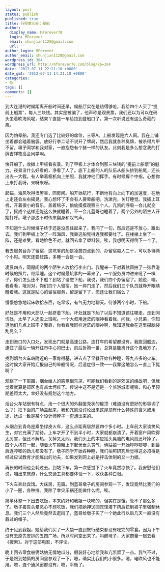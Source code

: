 ```yaml
---
layout: post
status: publish
published: true
title: 行程第三天：晕船
author:
  display_name: MForever78
  login: MForever
  email: shunjian1128@gmail.com
  url: ''
author_login: MForever
author_email: shunjian1128@gmail.com
wordpress_id: 384
wordpress_url: http://mforever78.com/blog/?p=384
date: '2012-07-11 22:21:10 +0800'
date_gmt: '2012-07-11 14:21:10 +0800'
categories:
- 杂
tags: []
comments: []
---
```


到大连港的时候距离开船时间还早，候船厅实在是热得够呛，我给四个人买了“提前上船票”，每人三块钱。其实是被骗了，他声称是观景票，我们还以为可以在码头坐着吹海风呢，结果丫直接一车给拉到登船口了。第一次听说还有这么奇葩的票。</p>
<p>因为怕晕船，我还专门选了比较好的席位，三等A。上船发现是六人间。我在上铺坐着都会磕着脑袋。放好行李二话不说开了牌局，然后我就各种臭牌，被杀得片甲不留。墩子同学和我对家，一直抱怨有个猪一样的队友。此刻我是多么想念我的打牌吉祥物高会同学啊。</p>
<p>快开船了，收摊上甲板看夜景。到了甲板上才体会到那三块钱的“提前上船票”的魅力。夜景没什么好看的，净看了人了。底下上船的人的队伍从船头排到船尾，还长出去一大截。有人举着相机向上拍照，我就冲他们挥手。有时候挥个中指，心想你上来打我呀，来呀来呀。</p>
<p>起锚。海风吹得很厉害，回房间。船开始航行，不断地有向上向下的加速度，在地上走还会左右摇晃。我心想坏了不会有人要晕船吧。洗漱完，关灯睡觉。我插上耳机，开着很小的音乐，盖着毯子，偷偷摸摸观察三个人。亢凯的呼吸一会儿就变了，摇成个这样还能这么快就睡着。不一会儿蓝哥也睡着了。两个另外的陌生人开始打呼。墩子那边不时传来翻身和叹气声。</p>
<p>不知道什么时候墩子终于还是没忍住起来了，我问了一句，然后还是不放心，跟出去。我们到甲板上吹了一阵海风，我靠这船晃得连我都要吐了。在楼梯上坐了一阵，还是难受。看她脸色不对，就回去拿了塑料袋。唉，我想明天得倒下一个了。</p>
<p>我去服务台办了留宿，这坑爹的船是凌晨四点到的，办留宿每人二十，可以多待两个小时。明天还要赶路，多睡一会是一会。</p>
<p>凌晨四点，同房间的两个陌生人收拾行李出门。我醒来一下对着舷窗拍了一张靠港时候的照片，继续睡。这个时候最坑爹的一幕来了，一个服务员冲进来吼了一嗓子，你们怎么还不下船？到站了请您下船。我说，我们四个办留宿了。她说，噢，我看看，哦对对，你们四个人留宿。她一摔门走了，然后我们三个队员就睁开眼睛瞪着我。这就是贴心的留宿服务，留是留下了，您还让我们宿么？</p>
<p>慢慢悠悠地起床收拾东西，吃早饭，有气无力地聊天。待够两个小时，下船。</p>
<p>好处是不用和大部队一起挤着下船，坏处就是下船了以后不知道该往哪走。走到问询处，太早了人还没上班呢。一个大叔用迷茫的眼神看着我，问我，小兄弟，你知道他们几点上班不？我靠，你看看我同样迷茫的眼神啊，我知道我会在这里探脑袋乱晃么？</p>
<p>走到港口的入口处，发现出门就是高速公路，连打车的希望都没有。我跑回船边，逮住了最后一辆开往市中心的巴士，前后折腾一番，总算是能离开这个鬼地方了。</p>
<p>找到烟台火车站附近的一家肯得基，进去点了早餐开始各种睡，等九点多的火车。这时候大家开始汇报自己的晕船情况，后遗症很一致——我靠这地怎么一直上下晃啊？</p>
<p>观察了一下周围，烟台给人的感觉很荒凉，可能我们看到的是郊区的缘故吧，但我觉着就算是郊区也有点太坷疹了。传说中这不是还是一个旅游城市呢嘛，和心里预期差距太大，幸好没有规划这个地方。</p>
<p>烟台火车站很有特点，用一个很大的外翻蛋壳状的屋顶（难道没有更好的形容词了么？）把下面的广场盖起来，我和亢凯没讨论出来这屋顶有什么特殊的含义或用途，达成一致是某个设计师脖子一歪想出来的。</p>
<p>从烟台到青岛是乘坐绿皮火车，这么点距离居然要四个多小时。上车前大家谈笑风生，对它充满了期待。上车才开了不到半小时，大家就都崩溃了。开着窗户风吹得太厉害，但还不解热，关掉又太闷。我们头上的本应摇头晃脑的电风扇还坏掉了。四个人挤在一起，随着火车颠簸上下起伏垂头丧气，俩姑娘一开始哼哼唧唧，到最后连哼唧的劲儿都没有了。墩子同学开始各种睡，我们拍照研究后觉得这必须得是经过应试教育才能练出的功夫，如果发到网上必是抨击体制的又一力据。</p>
<p>再长的时间也会耗过去。到站下车，第一次感觉下了火车竟然凉快了。我安慰他们说，咱出来旅游，什么交通工具都要体验一下，收获各种白眼。</p>
<p>下火车奔赴宾馆。大床房，无窗。到蓝哥墩子的房间参观一下，发现竟然比我们的小了一圈，各种挤。我除了幸灾乐祸还能做什么呢，唉。</p>
<p>简单休整一下出去吃饭，本来约好和我姐一块吃的，但实在是饿，管不了那么多了。墩子报告头晕恶心不想吃饭，我们把她押送回宾馆灌下药后捂到被子里强制休息。我们三个人然后竟然去逛街了，蓝哥给墩子买了一个她此行以后几天一直没有戴过的帽子。</p>
<p>终于见到我姐，她给我们买了一大袋一直到旅行结束都没有吃完的零食。因为下午没有去原先安排的五四广场，所以时间空出来了。叫醒墩子，大家商量一起去看《搜索》。对于这部电影，不评论。</p>
<p>晚上回去零食被俩姑娘无情地瓜分，假装好心地给我和亢凯留了一点。我气不过，于是跟到她俩的房间里参观了一下。嗯，确实比我们的小很多。嗯，电吹风也不能用。嗯，连个通风窗都没有。嗯，平衡了。
</p>
